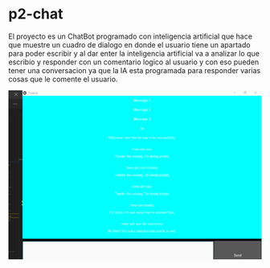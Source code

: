 # p2-chat

El proyecto es un ChatBot programado con inteligencia artificial que hace que muestre un cuadro de dialogo en donde el usuario tiene un apartado para poder escribir y al dar enter la inteligencia artificial va a analizar lo que escribio y responder con un comentario logico al usuario y con eso pueden tener una conversacion ya que la IA esta programada para responder varias cosas que le comente el usuario.

![Mandar llamar](https://github.com/Elias2344/p2-chat/blob/master/muestra.png)

